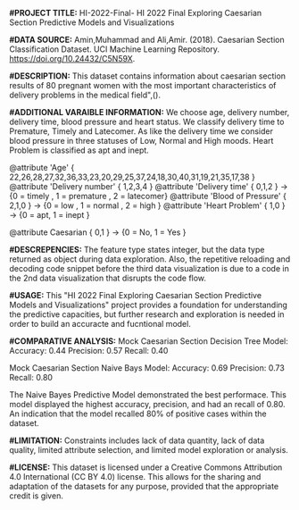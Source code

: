**#PROJECT TITLE:**
HI-2022-Final- HI 2022 Final Exploring Caesarian Section Predictive Models and Visualizations


**#DATA SOURCE:**
Amin,Muhammad and Ali,Amir. (2018). Caesarian Section Classification Dataset. UCI Machine Learning Repository. https://doi.org/10.24432/C5N59X.


**#DESCRIPTION:**
This dataset contains information about caesarian section results of 80 pregnant women with the most important characteristics of delivery problems in the medical field",().


**#ADDITIONAL VARAIBLE INFORMATION:**
We choose age, delivery number, delivery time, blood pressure and heart status.
We classify delivery time to Premature, Timely and Latecomer. As like the delivery time we consider blood pressure in three statuses of Low, Normal and High moods. Heart Problem is classified as apt and inept.


@attribute 'Age' { 22,26,28,27,32,36,33,23,20,29,25,37,24,18,30,40,31,19,21,35,17,38 } 
@attribute 'Delivery number' { 1,2,3,4 }
@attribute 'Delivery time' { 0,1,2 } -> {0 = timely , 1 = premature , 2 = latecomer}
@attribute 'Blood of Pressure' { 2,1,0 } -> {0 = low , 1 = normal , 2 = high }
@attribute 'Heart Problem' { 1,0 } -> {0 = apt, 1 = inept }

@attribute Caesarian { 0,1 } -> {0 = No, 1 = Yes }


**#DESCREPENCIES:**
The feature type states integer, but the data type returned as object during data exploration. Also, the repetitive reloading and decoding code snippet before the third data visualization is due to a code in the 2nd data visualization that disrupts the code flow. 


**#USAGE:**
This "HI 2022 Final Exploring Caesarian Section Predictive Models and Visualizations" project provides a foundation for understanding the predictive capacities, but further research and exploration is needed in order to build an accuracte and fucntional model.


**#COMPARATIVE ANALYSIS:**
Mock Caesarian Section Decision Tree Model:
Accuracy: 0.44
Precision: 0.57
Recall: 0.40

Mock Caesarian Section Naive Bays Model:
Accuracy: 0.69
Precision: 0.73
Recall: 0.80

The Naive Bayes Predictive Model demonstrated the best performace. This model displayed the highest accuracy, precision, and had an recall of 0.80. An indication that the model recalled 80% of positive cases within the dataset. 


**#LIMITATION:**
Constraints includes lack of data quantity, lack of data quality, limited attribute selection, and limited model exploration or analysis.


**#LICENSE:**
This dataset is licensed under a Creative Commons Attribution 4.0 International (CC BY 4.0) license.
This allows for the sharing and adaptation of the datasets for any purpose, provided that the appropriate credit is given.
